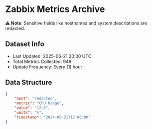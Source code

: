 # Zabbix Metrics Archive

⚠️ **Note**: Sensitive fields like hostnames and system descriptions are redacted.

## Dataset Info
- Last Updated: 2025-06-21 20:00 UTC
- Total Metrics Collected: 948
- Update Frequency: Every (1) hour

## Data Structure
```json
{
    "host": "redacted",
    "metric": "CPU Usage",
    "value": "12.5",
    "units": "%",
    "timestamp": "2024-05-21T12:00:00"
}
```
